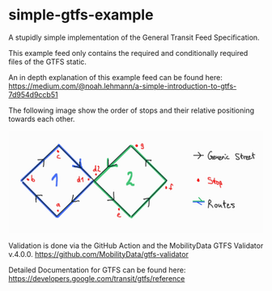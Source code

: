 # simple-gtfs-example
A stupidly simple implementation of the General Transit Feed Specification.

This example feed only contains the required and conditionally required files of the GTFS static.

An in depth explanation of this example feed can be found here:
https://medium.com/@noah.lehmann/a-simple-introduction-to-gtfs-7d954d9ccb51

The following image show the order of stops and their relative positioning towards each other.

![Ponts and Routes of the Example Feed](assets/gtfs_w_routes.jpg)

Validation is done via the GitHub Action and the MobilityData GTFS Validator v.4.0.0.
https://github.com/MobilityData/gtfs-validator

Detailed Documentation for GTFS can be found here:
https://developers.google.com/transit/gtfs/reference
